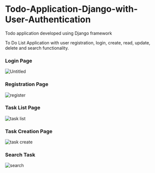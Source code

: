 # Todo-Application-Django-with-User-Authentication

Todo application developed using Django framework

To Do List Application with user registration, login, create, read, update, delete and search functionality.


### Login Page

![Untitled](https://user-images.githubusercontent.com/53978222/171986213-a54c2218-2013-4d87-9c80-e0ef6196fa89.png)


### Registration Page

![register](https://user-images.githubusercontent.com/53978222/171986314-292b06e2-90b9-46c4-aaa6-76ea54c4265d.png)

### Task List Page

![task list](https://user-images.githubusercontent.com/53978222/171986436-89ae8e58-7ffc-43f0-9003-44fca56a9e95.png)


### Task Creation Page

![task create](https://user-images.githubusercontent.com/53978222/171986623-12b40289-27b5-4286-b2c5-90faf1b7d0ac.png)
### Search Task

![search](https://user-images.githubusercontent.com/53978222/171986558-fb4ed5a3-c534-4f91-87e4-e20310dfd6d6.png)
